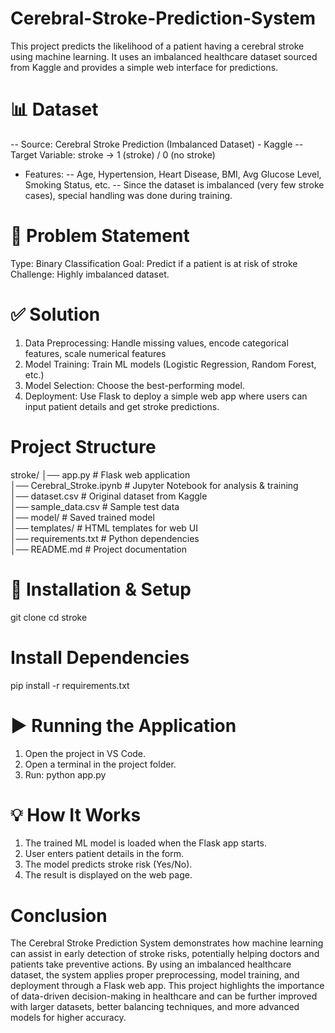 # Cerebral-Stroke-Prediction-System
This project predicts the likelihood of a patient having a cerebral stroke using machine learning. It uses an imbalanced healthcare dataset sourced from Kaggle and provides a simple web interface for predictions.

# 📊 Dataset
-- Source: Cerebral Stroke Prediction (Imbalanced Dataset) - Kaggle
-- Target Variable: stroke → 1 (stroke) / 0 (no stroke)
- Features:
-- Age, Hypertension, Heart Disease, BMI, Avg Glucose Level, Smoking Status, etc.
-- Since the dataset is imbalanced (very few stroke cases), special handling was done during training.

# 🏥 Problem Statement
Type: Binary Classification
Goal: Predict if a patient is at risk of stroke
Challenge: Highly imbalanced dataset.

# ✅ Solution
1. Data Preprocessing: Handle missing values, encode categorical features, scale numerical features
2. Model Training: Train ML models (Logistic Regression, Random Forest, etc.)
3. Model Selection: Choose the best-performing model.
4. Deployment: Use Flask to deploy a simple web app where users can input patient details and get stroke predictions.

# Project Structure
stroke/
│── app.py                # Flask web application  
│── Cerebral_Stroke.ipynb # Jupyter Notebook for analysis & training  
│── dataset.csv           # Original dataset from Kaggle  
│── sample_data.csv       # Sample test data  
│── model/                # Saved trained model  
│── templates/            # HTML templates for web UI  
│── requirements.txt      # Python dependencies  
│── README.md             # Project documentation  

# 🚀 Installation & Setup
git clone <your-repo-url>
cd stroke

# Install Dependencies
pip install -r requirements.txt

# ▶️ Running the Application
1. Open the project in VS Code.
2. Open a terminal in the project folder.
3. Run:
   python app.py
   
# 💡 How It Works
1. The trained ML model is loaded when the Flask app starts.
2. User enters patient details in the form.
3. The model predicts stroke risk (Yes/No).
4. The result is displayed on the web page.

# Conclusion
The Cerebral Stroke Prediction System demonstrates how machine learning can assist in early detection of stroke risks, potentially helping doctors and patients take preventive actions. By using an imbalanced healthcare dataset, the system applies proper preprocessing, model training, and deployment through a Flask web app.
This project highlights the importance of data-driven decision-making in healthcare and can be further improved with larger datasets, better balancing techniques, and more advanced models for higher accuracy.

